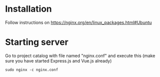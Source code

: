 # Installation
Follow instructions on https://nginx.org/en/linux_packages.html#Ubuntu
# Starting server
Go to project catalog with file named "nginx.conf" and execute this (make sure you have started Express.js and Vue.js already)
```
sudo nginx -c nginx.conf
```
